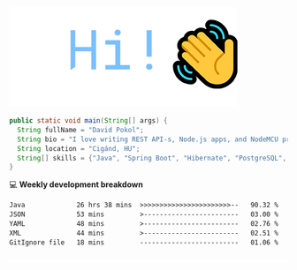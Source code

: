 ![Hi!](assets/images/hi.png)

```java
public static void main(String[] args) {
  String fullName = "David Pokol";
  String bio = "I love writing REST API-s, Node.js apps, and NodeMCU programs";
  String location = "Cigánd, HU";
  String[] skills = {"Java", "Spring Boot", "Hibernate", "PostgreSQL", "Git"};
}
```

💻 **Weekly development breakdown**
<!--START_SECTION:waka-->

```txt
Java             26 hrs 38 mins  >>>>>>>>>>>>>>>>>>>>>>>--   90.32 %
JSON             53 mins         >------------------------   03.00 %
YAML             48 mins         >------------------------   02.76 %
XML              44 mins         >------------------------   02.51 %
GitIgnore file   18 mins         -------------------------   01.06 %
```

<!--END_SECTION:waka-->

![footer](assets/images/footer.png)
